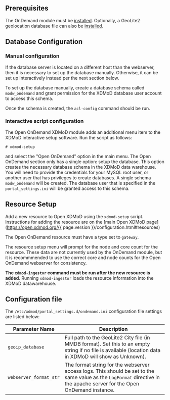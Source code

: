 
## Prerequisites

The OnDemand module must be [installed](install.md). Optionally, a GeoLite2
geolocation database file can also be [installed](requirements.md).

## Database Configuration

### Manual configuration

If the database server is located on a different host than the webserver, then it is necessary
to set up the database manually. Otherwise, it can be set up interactively instead per the
next section below.

To set up the database manually, create a database schema called `modw_ondemand` and grant permission for the XDMoD database user
account to access this schema.

Once the schema is created, the `acl-config` command should be run.

### Interactive script configuration

The Open OnDemand XDMoD module adds an additional menu item to the XDMoD interactive setup software. Run the script as follows:

    # xdmod-setup

and select the "Open OnDemand" option in the main menu. The Open OnDemand
section only has a single option: setup the database.  This option creates the
necessary database schema in the XDMoD
data warehouse. You will need to provide the credentials for your MySQL root
user, or another user that has privileges to create databases. A single
schema `modw_ondemand` will be created.  The database user that is
specified in the `portal_settings.ini` will be granted access to this
schema.

## Resource Setup

Add a new resource to Open XDMoD using the `xdmod-setup` script.
Instructions for adding the resource are on the [main Open XDMoD page](https://open.xdmod.org/{{ page.version }}/configuration.html#resources)

The Open OnDemand resource must have a type set to `gateway`.

The resource setup menu will prompt for the node and core count for the resource. These
data are not currently used by the OnDemand module, but it is recommmended to use the
correct core and node counts for the Open OnDemand webserver for consistency.

**The `xdmod-ingestor` command must be run after the new resource is added**. Running
`xdmod-ingestor` loads the resource information into the XDMoD datawarehouse.

## Configuration file

The `/etc/xdmod/portal_settings.d/ondemand.ini` configuration
file settings are listed below:

| Parameter Name |  Description
| -------------- | -----------
| `geoip_database`       | Full path to the GeoLite2 City file (in MMDB format). Set this to an empty string if no file is available (location data in XDMoD will show as Unknown). |
| `webserver_format_str` | The format string for the webserver access logs. This should be set to the same value as the `LogFormat` directive in the apache server for the Open OnDemand instance. |

